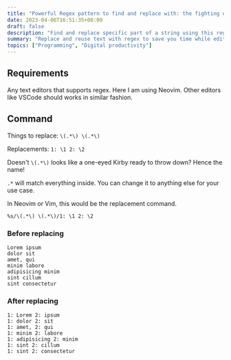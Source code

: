 ```yaml
---
title: "Powerful Regex pattern to find and replace with: the fighting one-eyed Kirby"
date: 2023-04-06T16:51:35+08:00
draft: false
description: "Find and replace specific part of a string using this regex pattern."
summary: "Replace and reuse text with regex to save you time while editing codes or texts."
topics: ["Programming", "Digital productivity"]
---
```


## Requirements

Any text editors that supports regex. Here I am using Neovim. Other editors
like VSCode should works in similar fashion.

## Command

Things to replace: `\(.*\) \(.*\)`

Replacements: `1: \1 2: \2`

Doesn't `\(.*\)` looks like a one-eyed Kirby ready to throw down? Hence the
name!

`.*` will match everything inside. You can change it to anything else for your
use case.

In Neovim or Vim, this would be the replacement command.
```
%s/\(.*\) \(.*\)/1: \1 2: \2
```

### Before replacing
```
Lorem ipsum
dolor sit
amet, qui
minim labore
adipisicing minim
sint cillum
sint consectetur
```

### After replacing
```
1: Lorem 2: ipsum
1: dolor 2: sit
1: amet, 2: qui
1: minim 2: labore
1: adipisicing 2: minim
1: sint 2: cillum
1: sint 2: consectetur
```
